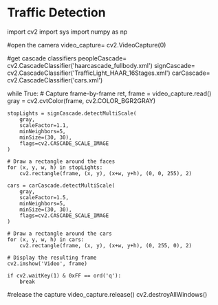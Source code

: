 # Traffic Detection

import cv2
import sys
import numpy as np

#open the camera
video_capture= cv2.VideoCapture(0)

#get cascade classifiers
peopleCascade= cv2.CascadeClassifier('haarcascade_fullbody.xml')
signCascade= cv2.CascadeClassifier('TrafficLight_HAAR_16Stages.xml')
carCascade= cv2.CascadeClassifier('cars.xml')

while True:
    # Capture frame-by-frame
    ret, frame = video_capture.read()
    gray = cv2.cvtColor(frame, cv2.COLOR_BGR2GRAY)

    stopLights = signCascade.detectMultiScale(
        gray,
        scaleFactor=1.1,
        minNeighbors=5,
        minSize=(30, 30),
        flags=cv2.CASCADE_SCALE_IMAGE
    )

    # Draw a rectangle around the faces
    for (x, y, w, h) in stopLights:
        cv2.rectangle(frame, (x, y), (x+w, y+h), (0, 0, 255), 2)

    cars = carCascade.detectMultiScale(
        gray,
        scaleFactor=1.5,
        minNeighbors=5,
        minSize=(30, 30),
        flags=cv2.CASCADE_SCALE_IMAGE
    )

    # Draw a rectangle around the cars
    for (x, y, w, h) in cars:
        cv2.rectangle(frame, (x, y), (x+w, y+h), (0, 255, 0), 2)

    # Display the resulting frame
    cv2.imshow('Video', frame)

    if cv2.waitKey(1) & 0xFF == ord('q'):
        break

#release the capture
video_capture.release()
cv2.destroyAllWindows()
